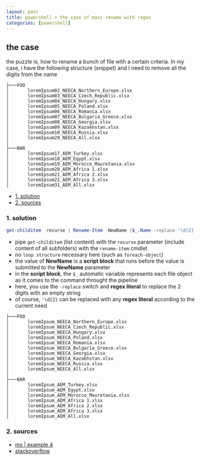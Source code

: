 ```yaml
---
layout: post
title: powershell > the case of mass rename with regex
categories: [powershell]
---
```

## the case	
the puzzle is, how to rename a bunch of file with a certain criteria. In my case, i have the following structure (snippet) and I need to remove all the digits from the name

```plaintext
├───FOO
│       loremIpsum02_NEECA_Northern_Europe.xlsx
│       loremIpsum03_NEECA_Czech_Republic.xlsx
│       loremIpsum04_NEECA_Hungary.xlsx
│       loremIpsum05_NEECA_Poland.xlsx
│       loremIpsum06_NEECA_Romania.xlsx
│       loremIpsum07_NEECA_Bulgaria_Greece.xlsx
│       loremIpsum08_NEECA_Georgia.xlsx
│       loremIpsum09_NEECA_Kazakhstan.xlsx
│       loremIpsum10_NEECA_Russia.xlsx
│       loremIpsum29_NEECA_All.xlsx
│
├───BAR
│       loremIpsum17_AEM_Turkey.xlsx
│       loremIpsum18_AEM_Egypt.xlsx
│       loremIpsum19_AEM_Morocco_Mauretania.xlsx
│       loremIpsum20_AEM_Africa 1.xlsx
│       loremIpsum21_AEM_Africa 2.xlsx
│       loremIpsum22_AEM_Africa 3.xlsx
│       loremIpsum31_AEM_All.xlsx
```

<!-- TOC -->

- [1. solution](#1-solution)
- [2. sources](#2-sources)

<!-- /TOC -->

### 1. solution
```powershell
get-childitem -recurse | Rename-Item -NewName {$_.Name -replace '\d{2}', ''}
```

* pipe `get-childitem` (list content) with the `recurse` parameter (include content of all subfolders) with the `rename-item` cmdlet
* no `loop structure` necessary here (such as `foreach-object`)
* the value of **NewName** is a **script block** that runs before the value is submitted to the **NewName** parameter
* in the **script block**, the `$_` automatic variable represents each file object as it comes to the command throught the pipeline
* here, you use the `-replace` switch and **regex literal** to replace the 2 digits with an empty string
* of course, `'\d{2}` can be replaced with any **regex literal** according to the current need

```plaintext
├───FOO
│       loremIpsum_NEECA_Northern_Europe.xlsx
│       loremIpsum_NEECA_Czech_Republic.xlsx
│       loremIpsum_NEECA_Hungary.xlsx
│       loremIpsum_NEECA_Poland.xlsx
│       loremIpsum_NEECA_Romania.xlsx
│       loremIpsum_NEECA_Bulgaria_Greece.xlsx
│       loremIpsum_NEECA_Georgia.xlsx
│       loremIpsum_NEECA_Kazakhstan.xlsx
│       loremIpsum_NEECA_Russia.xlsx
│       loremIpsum_NEECA_All.xlsx
│
├───BAR
│       loremIpsum_AEM_Turkey.xlsx
│       loremIpsum_AEM_Egypt.xlsx
│       loremIpsum_AEM_Morocco_Mauretania.xlsx
│       loremIpsum_AEM_Africa 1.xlsx
│       loremIpsum_AEM_Africa 2.xlsx
│       loremIpsum_AEM_Africa 3.xlsx
│       loremIpsum_AEM_All.xlsx
```

### 2. sources
* [ms | example 4](https://docs.microsoft.com/en-us/powershell/module/microsoft.powershell.management/rename-item?view=powershell-6)
* [stackoverflow](https://stackoverflow.com/a/5577314/11082684)

